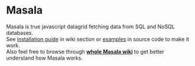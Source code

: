 # Masala
Masala is true javascript datagrid fetching data from SQL and NoSQL databases.<br>
See [installation guide](https://github.com/landrisek/Masala/wiki/Installation) in wiki section or [examples](https://github.com/landrisek/masala/tree/master/examples) in source code to make it work.<br>
Also feel free to browse through **[whole Masala wiki](https://github.com/landrisek/Masala/wiki)** to get better understand how Masala works.<br>
